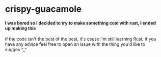 # crispy-guacamole

#### I was bored so I decided to try to make something cool with rust, I ended up making this

if the code isn't the best of the best, it's cause I'm still learning Rust, if you have any advice feel free to open an issue with the thing you'd like to sugges ^_^